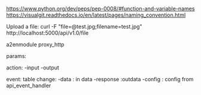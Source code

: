 https://www.python.org/dev/peps/pep-0008/#function-and-variable-names
https://visualgit.readthedocs.io/en/latest/pages/naming_convention.html

Upload a file:
curl -F "file=@test.jpg;filename=test.jpg" http://localhost:5000/api/v1.0/file


a2enmodule proxy_http

params:

action:
-input
-output

event:
table change:
-data : in data
-response :outdata
-config : config from api_event_handler
